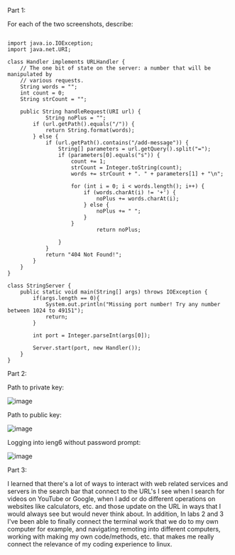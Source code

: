 Part 1: 

For each of the two screenshots, describe:

```

import java.io.IOException;
import java.net.URI;

class Handler implements URLHandler {
    // The one bit of state on the server: a number that will be manipulated by
    // various requests.
    String words = "";
    int count = 0;
    String strCount = "";

    public String handleRequest(URI url) {
            String noPlus = "";
        if (url.getPath().equals("/")) {
            return String.format(words);
        } else {
            if (url.getPath().contains("/add-message")) {
                String[] parameters = url.getQuery().split("=");
                if (parameters[0].equals("s")) {
                    count += 1;
                    strCount = Integer.toString(count);
                    words += strCount + ". " + parameters[1] + "\n";

                    for (int i = 0; i < words.length(); i++) {
                        if (words.charAt(i) != '+') {
                            noPlus += words.charAt(i);
                        } else {
                            noPlus += " ";
                        }
                    }
                            return noPlus;

                }
            }
            return "404 Not Found!";
        }
    }
}

class StringServer {
    public static void main(String[] args) throws IOException {
        if(args.length == 0){
            System.out.println("Missing port number! Try any number between 1024 to 49151");
            return;
        }

        int port = Integer.parseInt(args[0]);

        Server.start(port, new Handler());
    }
}

```

Part 2:

Path to private key:

![image](https://github.com/TTVTechTaro/cse15l-lab-reports/assets/46509287/720bb11a-7ddb-40f6-8e36-19a774794181)


Path to public key:

![image](https://github.com/TTVTechTaro/cse15l-lab-reports/assets/46509287/ca2136da-f8ae-4280-b450-85fa2b2ad292)


Logging into ieng6 without password prompt:

![image](https://github.com/TTVTechTaro/cse15l-lab-reports/assets/46509287/9a861a59-2d03-4657-bf9e-1277b33d6c94)


Part 3:

I learned that there's a lot of ways to interact with web related services and servers in the search bar that connect to the URL's I see when I search for videos on YouTube or Google, when I add or do different operations on websites like calculators, etc. and those update on the URL in ways that I would always see but would never think about. In addition, In labs 2 and 3 I've been able to finally connect the terminal work that we do to my own computer for example, and navigating remoting into different computers, working with making my own code/methods, etc. that makes me really connect the relevance of my coding experience to linux.
